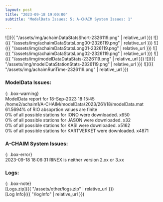 ```yaml
---
layout: post
title: "2023-09-18 19:00:00"
subtitle: "ModelData Issues: 5; A-CHAIM System Issues: 1"

---
```


![]({{ "/assets/img/achaimDataStatsShort-2326119.png" | relative_url }})
![]({{ "/assets/img/achaimDataStatsLong00-2326119.png" | relative_url }})
![]({{ "/assets/img/achaimDataStatsLong01-2326119.png" | relative_url }})
![]({{ "/assets/img/achaimDataStatsLong02-2326119.png" | relative_url }})
![]({{ "/assets/img/modelDataDataStats-2326119.png" | relative_url }})
![]({{ "/assets/img/modelDataStationStats-2326119.png" | relative_url }})
![]({{ "/assets/img/achaimRunTime-2326119.png" | relative_url }})


### ModelData Issues:  
  
{: .box-warning}  
 ModelData report for 18-Sep-2023 18:15:45   
 /home2/achaim1/A-CHAIM/modelData/2023/261/18/modelData.mat   
 61.5694% of RIO absoprtion values are finite   
 0% of all possible stations for IONO were downloaded. x650   
 0% of all possible stations for JASON were downloaded. x32   
 0% of all possible stations for KASI were downloaded. x5162   
 0% of all possible stations for KARTVERKET were downloaded. x4871   
  
### A-CHAIM System Issues:  
  
{: .box-error}  
2023-09-18 18:06:31 RINEX is neither version 2.xx or 3.xx  

### Logs:  
  
{: .box-note}  
[Logs.zip]({{ "/assets/other/logs.zip" | relative_url }})  
[Log Info]({{ "/logInfo" | relative_url }})  
